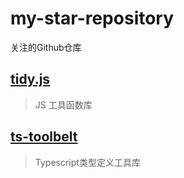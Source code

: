 # my-star-repository
关注的Github仓库

## [tidy.js](https://github.com/pbeshai/tidy)
> JS 工具函数库

## [ts-toolbelt](https://github.com/millsp/ts-toolbelt)
> Typescript类型定义工具库
